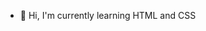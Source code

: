 - 👋 Hi, I'm currently learning HTML and CSS

<!---
abdjama/abdjama is a ✨ special ✨ repository because its `README.md` (this file) appears on your GitHub profile.
You can click the Preview link to take a look at your changes.
--->
